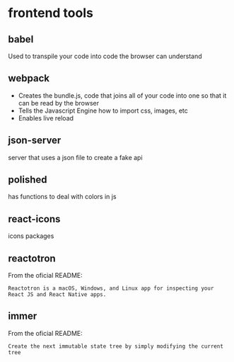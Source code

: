 # frontend tools


## babel

  Used to transpile your code into code the browser can understand

## webpack

  * Creates the bundle.js, code that joins all of your code into one so that it can be
  read by the browser
  * Tells the Javascript Engine how to import css, images, etc
  * Enables live reload

## json-server
  server that uses a json file to create a fake api

## polished
  has functions to deal with colors in js

## react-icons
  icons packages

## reactotron

  From the oficial README: 

  `Reactotron is a macOS, Windows, and Linux app for inspecting your React JS and React Native apps.`

## immer
  From the oficial README: 
  
  `Create the next immutable state tree by simply modifying the current tree`
